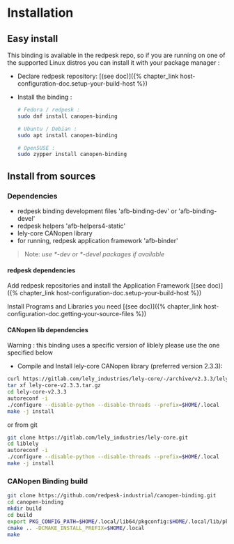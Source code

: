 # Installation

## Easy install

This binding is available in the redpesk repo, so if you are running
on one of the supported Linux distros you can install it with your
package manager :

* Declare redpesk repository:
  [(see doc)]({% chapter_link host-configuration-doc.setup-your-build-host %})

* Install the binding :

    ``` bash
    # Fedora / redpesk :
    sudo dnf install canopen-binding

    # Ubuntu / Debian :
    sudo apt install canopen-binding

    # OpenSUSE :
    sudo zypper install canopen-binding
    ```

## Install from sources

### Dependencies

* redpesk binding development files 'afb-binding-dev' or 'afb-binding-devel'
* redpesk helpers 'afb-helpers4-static'
* lely-core CANopen library
* for running, redpesk application framework 'afb-binder'

> Note: _use *-dev or *-devel packages if available_

#### redpesk dependencies

Add redpesk repositories and install the Application Framework
[(see doc)]({% chapter_link host-configuration-doc.setup-your-build-host %})

Install Programs and Libraries you need
[(see doc)]({% chapter_link host-configuration-doc.getting-your-source-files %})

#### CANopen lib dependencies

Warning : this binding uses a specific version of liblely please use the one specified below

* Compile and Install lely-core CANopen library (preferred version 2.3.3):

``` bash
curl https://gitlab.com/lely_industries/lely-core/-/archive/v2.3.3/lely-core-v2.3.3.tar.gz
tar xf lely-core-v2.3.3.tar.gz
cd lely-core-v2.3.3
autoreconf -i
./configure --disable-python --disable-threads --prefix=$HOME/.local
make -j install
```

or from git

``` bash
git clone https://gitlab.com/lely_industries/lely-core.git
cd liblely
autoreconf -i
./configure --disable-python --disable-threads --prefix=$HOME/.local
make -j install
```

### CANopen Binding build

```bash
git clone https://github.com/redpesk-industrial/canopen-binding.git
cd canopen-binding
mkdir build
cd build
export PKG_CONFIG_PATH=$HOME/.local/lib64/pkgconfig:$HOME/.local/lib/pkgconfig:$PKG_CONFIG_PATH
cmake .. -DCMAKE_INSTALL_PREFIX=$HOME/.local
make
```
